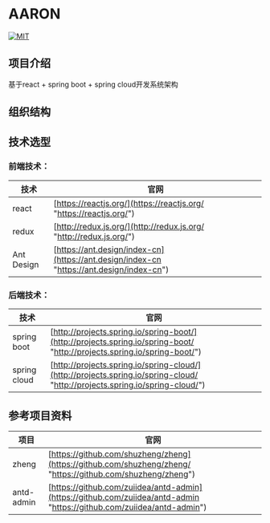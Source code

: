 # AARON

[![MIT](https://img.shields.io/dub/l/vibe-d.svg?style=flat-square)](http://opensource.org/licenses/MIT)

## 项目介绍
基于react + spring boot + spring cloud开发系统架构
## 组织结构
    
## 技术选型

### 前端技术：

| 技术 |  官网 |
| ------------- | ----- |
| react | [https://reactjs.org/](https://reactjs.org/ "https://reactjs.org/") | 
| redux | [http://redux.js.org/](http://redux.js.org/ "http://redux.js.org/")
| Ant Design | [https://ant.design/index-cn](https://ant.design/index-cn "https://ant.design/index-cn")|

### 后端技术：
| 技术 | 官网 |
| ------------- | ----- |
| spring boot | [http://projects.spring.io/spring-boot/](http://projects.spring.io/spring-boot/ "http://projects.spring.io/spring-boot/") |
| spring cloud | [http://projects.spring.io/spring-cloud/](http://projects.spring.io/spring-cloud/ "http://projects.spring.io/spring-cloud/") |

## 参考项目资料

| 项目 |  官网 |
| ------------- | ----- |
| zheng | [https://github.com/shuzheng/zheng](https://github.com/shuzheng/zheng/ "https://github.com/shuzheng/zheng") | 
| antd-admin | [https://github.com/zuiidea/antd-admin](https://github.com/zuiidea/antd-admin "https://github.com/zuiidea/antd-admin") |
